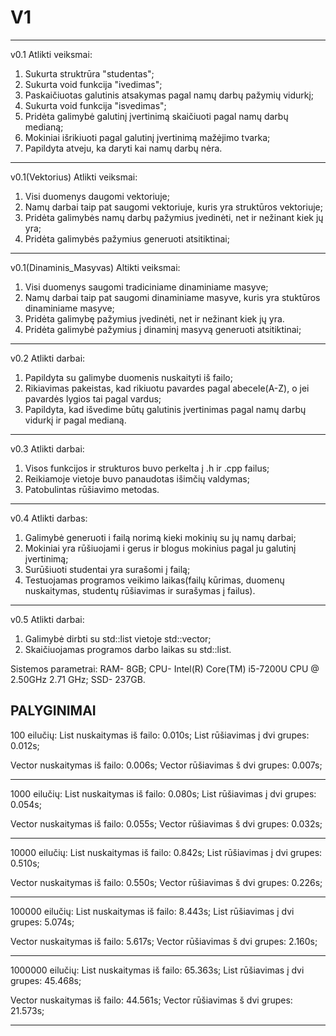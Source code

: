# V1
--------------
v0.1 Atlikti veiksmai:

1. Sukurta struktrūra "studentas";
2. Sukurta void funkcija "ivedimas";
3. Paskaičiuotas galutinis atsakymas pagal namų darbų pažymių vidurkį;
4. Sukurta void funkcija "isvedimas";
5. Pridėta galimybė galutinį įvertinimą skaičiuoti pagal namų darbų medianą;
6. Mokiniai išrikiuoti pagal galutinį įvertinimą mažėjimo tvarka;
7. Papildyta atveju, ka daryti kai namų darbų nėra.
----------------------------------
v0.1(Vektorius) Atlikti veiksmai:

1. Visi duomenys daugomi vektoriuje;
2. Namų darbai taip pat saugomi vektoriuje, kuris yra struktūros vektoriuje;
3. Pridėta galimybės namų darbų pažymius įvedinėti, net ir nežinant kiek jų yra;
4. Pridėta galimybės pažymius generuoti atsitiktinai;
------------------
v0.1(Dinaminis_Masyvas) Altikti veiksmai:

1. Visi duomenys saugomi tradiciniame dinaminiame masyve;
2. Namų darbai taip pat saugomi dinaminiame masyve, kuris yra stuktūros dinaminiame masyve;
3. Pridėta galimybę pažymius įvedinėti, net ir nežinant kiek jų yra.
4. Pridėta galimybė pažymius į dinaminį masyvą generuoti atsitiktinai;
------------------------
v0.2 Atlikti darbai:

1. Papildyta su galimybe duomenis nuskaityti iš failo;
2. Rikiavimas pakeistas, kad rikiuotu pavardes pagal abecele(A-Z), o jei pavardės lygios tai pagal vardus;
3. Papildyta, kad išvedime būtų galutinis įvertinimas pagal namų darbų vidurkį ir pagal medianą.
-------------------------
v0.3 Atlikti darbai:
1. Visos funkcijos ir strukturos buvo perkelta į .h ir .cpp failus;
2. Reikiamoje vietoje buvo panaudotas išimčių valdymas;
3. Patobulintas rūšiavimo metodas.
-----------------------
v0.4 Atlikti darbas:
1. Galimybė generuoti i failą norimą kieki mokinių su jų namų darbai;
2. Mokiniai yra rūšiuojami i gerus ir blogus mokinius pagal ju galutinį įvertinimą;
3. Surūšiuoti studentai yra surašomi į failą;
4. Testuojamas programos veikimo laikas(failų kūrimas, duomenų nuskaitymas, studentų rūšiavimas ir surašymas į failus).
------------------------
v0.5 Atlikti darbai:
1. Galimybė dirbti su std::list vietoje std::vector;
2. Skaičiuojamas programos darbo laikas su std::list.

Sistemos parametrai:
RAM- 8GB;
CPU- Intel(R) Core(TM) i5-7200U CPU @ 2.50GHz   2.71 GHz;
SSD- 237GB.

PALYGINIMAI
-----------
100 eilučių:
List nuskaitymas iš failo:      0.010s;
List rūšiavimas į dvi grupes:   0.012s;

Vector nuskaitymas iš failo:    0.006s;
Vector rūšiavimas š dvi grupes: 0.007s;

*****************
1000 eilučių:
List nuskaitymas iš failo:      0.080s;
List rūšiavimas į dvi grupes:   0.054s;

Vector nuskaitymas iš failo:    0.055s;
Vector rūšiavimas š dvi grupes: 0.032s;

*****************
10000 eilučių:
List nuskaitymas iš failo:      0.842s;
List rūšiavimas į dvi grupes:   0.510s;

Vector nuskaitymas iš failo:    0.550s;
Vector rūšiavimas š dvi grupes: 0.226s;

*****************
100000 eilučių:
List nuskaitymas iš failo:      8.443s;
List rūšiavimas į dvi grupes:   5.074s;

Vector nuskaitymas iš failo:    5.617s;
Vector rūšiavimas š dvi grupes: 2.160s;

*****************
1000000 eilučių:
List nuskaitymas iš failo:      65.363s;
List rūšiavimas į dvi grupes:   45.468s;

Vector nuskaitymas iš failo:    44.561s;
Vector rūšiavimas š dvi grupes: 21.573s;

*****************
